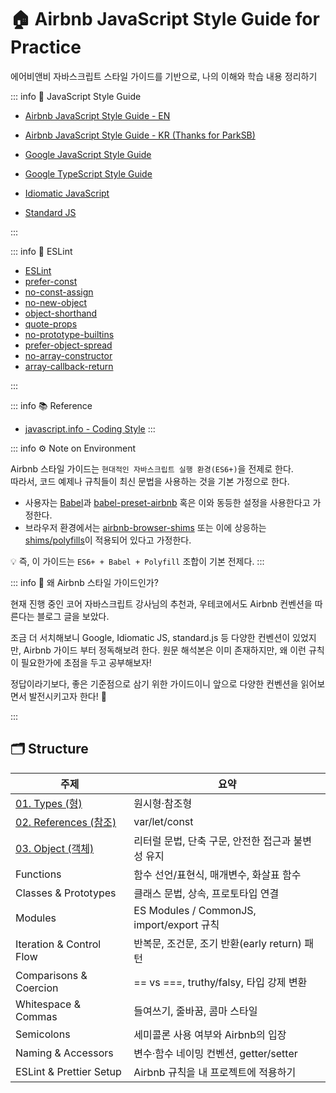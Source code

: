 # 🏠 Airbnb JavaScript Style Guide for Practice

에어비앤비 자바스크립트 스타일 가이드를 기반으로, 나의 이해와 학습 내용 정리하기

::: info 🔖 JavaScript Style Guide

- [Airbnb JavaScript Style Guide - EN](https://github.com/airbnb/javascript)
- [Airbnb JavaScript Style Guide - KR (Thanks for ParkSB)](https://github.com/ParkSB/javascript-style-guide?tab=readme-ov-file)
- [Google JavaScript Style Guide](https://google.github.io/styleguide/jsguide.html)
- [Google TypeScript Style Guide](https://google.github.io/styleguide/tsguide.html)

- [Idiomatic JavaScript](https://github.com/rwaldron/idiomatic.js)
- [Standard JS](https://standardjs.com/)

:::

::: info 🧩 ESLint

- [ESLint](https://eslint.org/)
- [prefer-const](https://eslint.org/docs/latest/rules/prefer-const.html)
- [no-const-assign](https://eslint.org/docs/latest/rules/no-const-assign.html)
- [no-new-object](https://eslint.org/docs/latest/rules/no-new-object.html)
- [object-shorthand](https://eslint.org/docs/latest/rules/object-shorthand.html)
- [quote-props](https://eslint.org/docs/latest/rules/quote-props.html)
- [no-prototype-builtins](https://eslint.org/docs/latest/rules/no-prototype-builtins)
- [prefer-object-spread](https://eslint.org/docs/latest/rules/prefer-object-spread)
- [no-array-constructor](https://eslint.org/docs/latest/rules/no-array-constructor.html)
- [array-callback-return](https://eslint.org/docs/latest/rules/array-callback-return)

:::

::: info 📚 Reference

- [javascript.info - Coding Style](https://ko.javascript.info/coding-style)
  :::

::: info ⚙️ Note on Environment

Airbnb 스타일 가이드는 `현대적인 자바스크립트 실행 환경(ES6+)`을 전제로 한다.  
따라서, 코드 예제나 규칙들이 최신 문법을 사용하는 것을 기본 가정으로 한다.

- 사용자는 [Babel](https://babeljs.io/)과 [babel-preset-airbnb](https://www.npmjs.com/package/babel-preset-airbnb) 혹은 이와 동등한 설정을 사용한다고 가정한다.
- 브라우저 환경에서는 [airbnb-browser-shims](https://www.npmjs.com/package/airbnb-browser-shims) 또는 이에 상응하는 [shims/polyfills](https://developer.mozilla.org/ko/docs/Glossary/Polyfill)이 적용되어 있다고 가정한다.

💡 즉, 이 가이드는 `ES6+ + Babel + Polyfill` 조합이 기본 전제다.
:::

::: info 💭 왜 Airbnb 스타일 가이드인가?

현재 진행 중인 코어 자바스크립트 강사님의 추천과, 우테코에서도 Airbnb 컨벤션을 따른다는 블로그 글을 보았다.

조금 더 서치해보니 Google, Idiomatic JS, standard.js 등 다양한 컨벤션이 있었지만, Airbnb 가이드 부터 정독해보려 한다. 원문 해석본은 이미 존재하지만, 왜 이런 규칙이 필요한가에 초점을 두고 공부해보자!

정답이라기보다, 좋은 기준점으로 삼기 위한 가이드이니 앞으로 다양한 컨벤션을 읽어보면서 발전시키고자 한다! 🐛

:::

## 🗂️ Structure

| 주제                                     | 요약                                              |
| ---------------------------------------- | ------------------------------------------------- |
| [01. Types (형)](./01.types)             | 원시형·참조형                                     |
| [02. References (참조)](./02.references) | var/let/const                                     |
| [03. Object (객체)](./03.objects)        | 리터럴 문법, 단축 구문, 안전한 접근과 불변성 유지 |
| Functions                                | 함수 선언/표현식, 매개변수, 화살표 함수           |
| Classes & Prototypes                     | 클래스 문법, 상속, 프로토타입 연결                |
| Modules                                  | ES Modules / CommonJS, import/export 규칙         |
| Iteration & Control Flow                 | 반복문, 조건문, 조기 반환(early return) 패턴      |
| Comparisons & Coercion                   | == vs ===, truthy/falsy, 타입 강제 변환           |
| Whitespace & Commas                      | 들여쓰기, 줄바꿈, 콤마 스타일                     |
| Semicolons                               | 세미콜론 사용 여부와 Airbnb의 입장                |
| Naming & Accessors                       | 변수·함수 네이밍 컨벤션, getter/setter            |
| ESLint & Prettier Setup                  | Airbnb 규칙을 내 프로젝트에 적용하기              |

<br>
